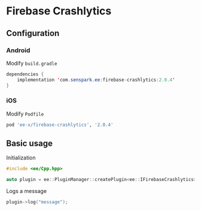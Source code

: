 # Firebase Crashlytics
## Configuration
### Android
Modify `build.gradle`
```java
dependencies {
    implementation 'com.senspark.ee:firebase-crashlytics:2.0.4'
}
```

### iOS
Modify `Podfile`
```ruby
pod 'ee-x/firebase-crashlytics', '2.0.4'
```

## Basic usage
Initialization
```cpp
#include <ee/Cpp.hpp>

auto plugin = ee::PluginManager::createPlugin<ee::IFirebaseCrashlytics>();
```

Logs a message
```cpp
plugin->log("message");
```